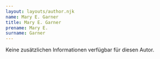 ```yaml
---
layout: layouts/author.njk
name: Mary E. Garner
title: Mary E. Garner
prename: Mary E.
surname: Garner
---
```

Keine zusätzlichen Informationen verfügbar für diesen Autor.
